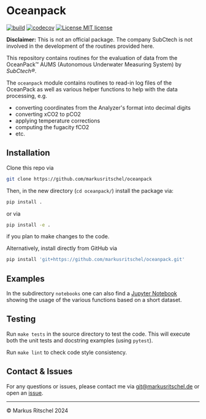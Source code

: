 # Oceanpack

[![build](https://github.com/markusritschel/oceanpack/actions/workflows/main.yml/badge.svg)]([![build](https://github.com/markusritschel/oceanpack/actions/workflows/main.yml/badge.svg)
)
[![codecov](https://codecov.io/gh/markusritschel/oceanpack/graph/badge.svg?token=ESR952PE13)](https://codecov.io/gh/markusritschel/oceanpack)
[![License MIT license](https://img.shields.io/github/license/markusritschel/oceanpack)](./LICENSE)

**Disclaimer:** This is not an official package. The company SubCtech is not involved in the development of the routines provided here.

This repository contains routines for the evaluation of data from the OceanPack&trade; AUMS (Autonomous Underwater Measuring System) by _SubCtech&reg;_.

The `oceanpack` module contains routines to read-in log files of the OceanPack as well as various helper functions to help with the data processing,
e.g.

- converting coordinates from the Analyzer's format into decimal digits
- converting xCO2 to pCO2
- applying temperature corrections
- computing the fugacity fCO2
- etc.

## Installation

Clone this repo via

```bash
git clone https://github.com/markusritschel/oceanpack
```

Then, in the new directory (`cd oceanpack/`) install the package via:

```bash
pip install .
```

or via

```bash
pip install -e .
```

if you plan to make changes to the code.

Alternatively, install directly from GitHub via

```bash
pip install 'git+https://github.com/markusritschel/oceanpack.git'
```

## Examples

In the subdirectory `notebooks` one can also find a [Jupyter Notebook](https://github.com/markusritschel/oceanpack/blob/master/notebooks/examples.ipynb) showing the usage of the various functions based on a short dataset. 

## Testing

Run `make tests` in the source directory to test the code.
This will execute both the unit tests and docstring examples (using `pytest`).

Run `make lint` to check code style consistency.

## Contact & Issues

For any questions or issues, please contact me via git@markusritschel.de or open an [issue](https://github.com/markusritschel/oceanpack/issues).

---
&copy; Markus Ritschel 2024

